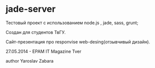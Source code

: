 jade-server
===========

Тестовый проект с использованием node.js , jade, sass, grunt;

Создан для студентов ТвГУ.

Сайт-презентация про responvise web-desing(отзывчивый дизайн).

27.05.2014 - EPAM IT Magazine Tver

author Yaroslav Zabara
